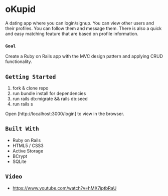 # oKupid

A dating app where you can login/signup. You can view other users and their profiles. You can follow them and message them. There is also a quick and easy matching feature that are based on profile information.

### `Goal`

Create a Ruby on Rails app with the MVC design pattern and applying CRUD functionality.

## `Getting Started`

1. fork & clone repo 
2. run bundle install for dependencies
3. run rails db:migrate && rails db:seed
4. run rails s

Open [http://localhost:3000/login] to view in the browser.


## `Built With`

* Ruby on Rails 
* HTML5 / CSS3
* Active Storage
* BCrypt
* SQLite

## `Video`

- https://www.youtube.com/watch?v=hMX7iptbRaU

